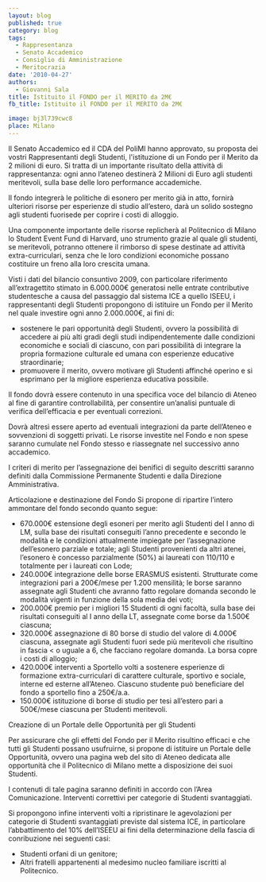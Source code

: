 ```yaml
---
layout: blog
published: true
category: blog
tags:
  - Rappresentanza
  - Senato Accademico
  - Consiglio di Amministrazione
  - Meritocrazia
date: '2010-04-27'
authors:
  - Giovanni Sala
title: Istituito il FONDO per il MERITO da 2M€
fb_title: Istituito il FONDO per il MERITO da 2M€

image: bj3l739cwc8
place: Milano
---
```


Il Senato Accademico ed il CDA del PoliMI hanno approvato, su proposta dei vostri Rappresentanti degli Studenti, l'istituzione di un Fondo per il Merito da 2 milioni di euro. Si tratta di un importante risultato della attività di rappresentanza: ogni anno l’ateneo destinerà 2 Milioni di Euro agli studenti meritevoli, sulla base delle loro performance accademiche.

Il fondo integrerà le politiche di esonero per merito già in atto, fornirà ulteriori risorse per esperienze di studio all’estero, darà un solido sostegno agli studenti fuorisede per coprire i costi di alloggio.

Una componente importante delle risorse replicherà al Politecnico di Milano lo Student Event Fund di Harvard, uno strumento grazie al quale gli studenti, se meritevoli, potranno ottenere il rimborso di spese destinate ad attività extra-curriculari, senza che le loro condizioni economiche possano costituire un freno alla loro crescita umana.

Visti i dati del bilancio consuntivo 2009, con particolare riferimento all’extragettito stimato in 6.000.000€ generatosi nelle entrate contributive studentesche a causa del passaggio dal sistema ICE a quello ISEEU, i rappresentanti degli Studenti propongono di istituire un Fondo per il Merito nel quale investire ogni anno 2.000.000€, ai fini di:

*   sostenere le pari opportunità degli Studenti, ovvero la possibilità di accedere ai più alti gradi degli studi indipendentemente dalle condizioni economiche e sociali di ciascuno, con pari possibilità di integrare la propria formazione culturale ed umana con esperienze educative straordinarie;
*   promuovere il merito, ovvero motivare gli Studenti affinché operino e si esprimano per la migliore esperienza educativa possibile.

Il fondo dovrà essere contenuto in una specifica voce del bilancio di Ateneo al fine di garantire controllabilità, per consentire un’analisi puntuale di verifica dell’efficacia e per eventuali correzioni.

Dovrà altresì essere aperto ad eventuali integrazioni da parte dell’Ateneo e sovvenzioni di soggetti privati. Le risorse investite nel Fondo e non spese saranno cumulate nel Fondo stesso e riassegnate nel successivo anno accademico.

I criteri di merito per l’assegnazione dei benifici di seguito descritti saranno definiti dalla Commissione Permanente Studenti e dalla Direzione Amministrativa.

Articolazione e destinazione del Fondo Si propone di ripartire l’intero ammontare del fondo secondo quanto segue:

*   670.000€ estensione degli esoneri per merito agli Studenti del I anno di LM, sulla base dei risultati conseguiti l’anno precedente e secondo le modalità e le condizioni attualmente impiegate per l’assegnazione dell’esonero parziale e totale; agli Studenti provenienti da altri atenei, l’esonero è concesso parzialmente (50%) ai laureati con 110/110 e totalmente per i laureati con Lode;
*   240.000€ integrazione delle borse ERASMUS esistenti. Strutturate come integrazioni pari a 200€/mese per 1.200 mensilità; le borse saranno assegnate agli Studenti che avranno fatto regolare domanda secondo le modalità vigenti in funzione della sola media dei voti;
*   200.000€ premio per i migliori 15 Studenti di ogni facoltà, sulla base dei risultati conseguiti al I anno della LT, assegnate come borse da 1.500€ ciascuna;
*   320.000€ assegnazione di 80 borse di studio del valore di 4.000€ ciascuna, assegnate agli Studenti fuori sede più meritevoli che risultino in fascia < o uguale a 6, che facciano regolare domanda. La borsa copre i costi di alloggio;
*   420.000€ interventi a Sportello volti a sostenere esperienze di formazione extra-curriculari di carattere culturale, sportivo e sociale, interne ed esterne all’Ateneo. Ciascuno studente può beneficiare del fondo a sportello fino a 250€/a.a.
*   150.000€ istituzione di borse di studio per tesi all’estero pari a 500€/mese ciascuna per Studenti meritevoli.

Creazione di un Portale delle Opportunità per gli Studenti

Per assicurare che gli effetti del Fondo per il Merito risultino efficaci e che tutti gli Studenti possano usufruirne, si propone di istituire un Portale delle Opportunità, ovvero una pagina web del sito di Ateneo dedicata alle opportunità che il Politecnico di Milano mette a disposizione dei suoi Studenti.

I contenuti di tale pagina saranno definiti in accordo con l’Area Comunicazione. Interventi correttivi per categorie di Studenti svantaggiati.

Si propongono infine interventi volti a ripristinare le agevolazioni per categorie di Studenti svantaggiati previste dal sistema ICE, in particolare l’abbattimento del 10% dell’ISEEU ai fini della determinazione della fascia di conribuzione nei seguenti casi:

*   Studenti orfani di un genitore;
*   Altri fratelli appartenenti al medesimo nucleo familiare iscritti al Politecnico.
